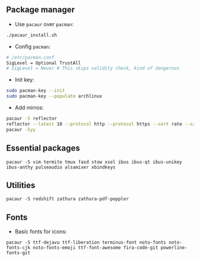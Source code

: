 ## Package manager

+ Use `pacaur` over `pacman`:

```sh
./pacaur_install.sh
```

+ Config `pacman`:

```sh
# /etc/pacman.conf
SigLevel = Optional TrustAll
# SigLevel = Never # This skips validity check, kind of dangerous
```

+ Init key:

```sh
sudo pacman-key --init
sudo pacman-key --populate archlinux
```

+ Add mirros:

```sh
pacaur -S reflector
reflector --latest 10 --protocol http --protocol https --sort rate --save /etc/pacman.d/mirrorlist --verbose
pacaur -Syy
```


## Essential packages

```
pacaur -S vim termite tmux fasd stow xsel ibus ibus-qt ibus-unikey ibus-anthy pulseaudio alsamixer xbindkeys
```


## Utilities

```
pacaur -S redshift zathura zathura-pdf-poppler
```


## Fonts

- Basic fonts for icons:

```
pacaur -S ttf-dejavu ttf-liberation terminus-font noto-fonts noto-fonts-cjk noto-fonts-emoji ttf-font-awesome fira-code-git powerline-fonts-git
```
